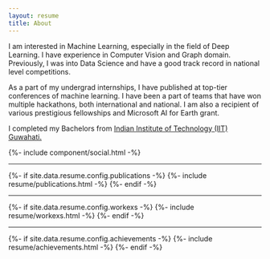 ```yaml
---
layout: resume
title: About
---
```


<!-- Bio -->
I am interested in Machine Learning, especially in the field of Deep Learning. I have experience in Computer Vision and Graph domain. Previously, I was into Data Science and have a good track record in national level competitions.

As a part of my undergrad internships, I have published at top-tier conferences of machine learning. I have been a part of teams that have won multiple hackathons, both international and national. I am also a recipient of various prestigious fellowships and Microsoft AI for Earth grant. 

I completed my Bachelors from <a href="https://www.iitg.ac.in/"><span class="highlight"> Indian Institute of Technology (IIT) Guwahati. </span></a>

{%- include component/social.html -%}

<hr class="hr-divider">

<!-- Publications -->
{%- if site.data.resume.config.publications -%}
{%- include resume/publications.html -%}
{%- endif -%}

<hr class="hr-divider">

<!-- Work Experience -->
{%- if site.data.resume.config.workexs -%}
{%- include resume/workexs.html -%}
{%- endif -%}

<hr class="hr-divider">

<!-- Achievements -->
{%- if site.data.resume.config.achievements -%}
{%- include resume/achievements.html -%}
{%- endif -%}

<!-- CSS -->
<link rel="stylesheet" href="{{ "/assets/css/resume/resume.css" | relative_url }}">